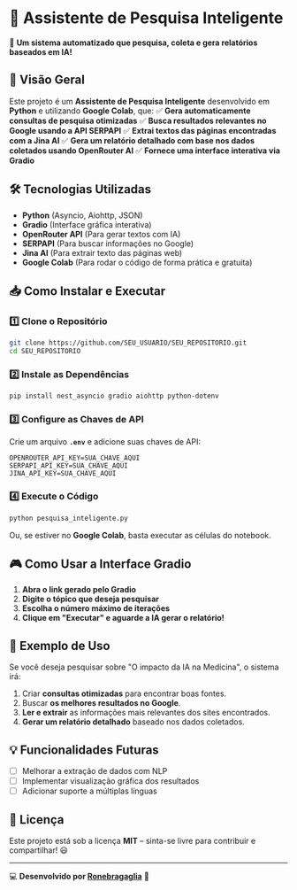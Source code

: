 # 🔎 Assistente de Pesquisa Inteligente

🚀 **Um sistema automatizado que pesquisa, coleta e gera relatórios baseados em IA!**

## 📌 Visão Geral
Este projeto é um **Assistente de Pesquisa Inteligente** desenvolvido em **Python** e utilizando **Google Colab**, que:
✅ **Gera automaticamente consultas de pesquisa otimizadas**
✅ **Busca resultados relevantes no Google usando a API SERPAPI**
✅ **Extrai textos das páginas encontradas com a Jina AI**
✅ **Gera um relatório detalhado com base nos dados coletados usando OpenRouter AI**
✅ **Fornece uma interface interativa via Gradio**

## 🛠 Tecnologias Utilizadas
- **Python** (Asyncio, Aiohttp, JSON)
- **Gradio** (Interface gráfica interativa)
- **OpenRouter API** (Para gerar textos com IA)
- **SERPAPI** (Para buscar informações no Google)
- **Jina AI** (Para extrair texto das páginas web)
- **Google Colab** (Para rodar o código de forma prática e gratuita)

## 📥 Como Instalar e Executar
### 1️⃣ Clone o Repositório
```bash
git clone https://github.com/SEU_USUARIO/SEU_REPOSITORIO.git
cd SEU_REPOSITORIO
```

### 2️⃣ Instale as Dependências
```bash
pip install nest_asyncio gradio aiohttp python-dotenv
```

### 3️⃣ Configure as Chaves de API
Crie um arquivo **`.env`** e adicione suas chaves de API:
```env
OPENROUTER_API_KEY=SUA_CHAVE_AQUI
SERPAPI_API_KEY=SUA_CHAVE_AQUI
JINA_API_KEY=SUA_CHAVE_AQUI
```

### 4️⃣ Execute o Código
```bash
python pesquisa_inteligente.py
```
Ou, se estiver no **Google Colab**, basta executar as células do notebook.

## 🎮 Como Usar a Interface Gradio
1. **Abra o link gerado pelo Gradio**
2. **Digite o tópico que deseja pesquisar**
3. **Escolha o número máximo de iterações**
4. **Clique em "Executar" e aguarde a IA gerar o relatório!**

## 📌 Exemplo de Uso
Se você deseja pesquisar sobre "O impacto da IA na Medicina", o sistema irá:
1. Criar **consultas otimizadas** para encontrar boas fontes.
2. Buscar **os melhores resultados no Google**.
3. **Ler e extrair** as informações mais relevantes dos sites encontrados.
4. **Gerar um relatório detalhado** baseado nos dados coletados.

## 💡 Funcionalidades Futuras
- [ ] Melhorar a extração de dados com NLP
- [ ] Implementar visualização gráfica dos resultados
- [ ] Adicionar suporte a múltiplas línguas

## 📄 Licença
Este projeto está sob a licença **MIT** – sinta-se livre para contribuir e compartilhar! 😃

---
💻 **Desenvolvido por [Ronebragaglia](https://github.com/Ronbragaglia)** 🚀

